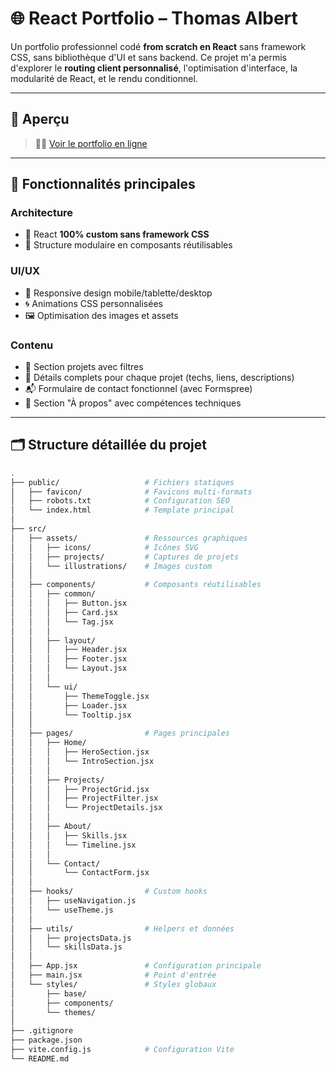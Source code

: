 # 🌐 React Portfolio – Thomas Albert

Un portfolio professionnel codé **from scratch en React** sans framework CSS, sans bibliothèque d'UI et sans backend. Ce projet m'a permis d'explorer le **routing client personnalisé**, l'optimisation d'interface, la modularité de React, et le rendu conditionnel.

---

## 🔎 Aperçu

> 🧑‍💻 [Voir le portfolio en ligne](https://thomasfullstack.fr)

---

## 🚀 Fonctionnalités principales

### Architecture
- 🧩 React **100% custom sans framework CSS**
- 🧱 Structure modulaire en composants réutilisables

### UI/UX
- 📱 Responsive design mobile/tablette/desktop
- 🌀 Animations CSS personnalisées
- 🖼️ Optimisation des images et assets

### Contenu
- 💼 Section projets avec filtres
- 📝 Détails complets pour chaque projet (techs, liens, descriptions)
- 📬 Formulaire de contact fonctionnel (avec Formspree)
- 🎯 Section "À propos" avec compétences techniques

---

## 🗂️ Structure détaillée du projet

```bash
.
├── public/                   # Fichiers statiques
│   ├── favicon/              # Favicons multi-formats
│   ├── robots.txt            # Configuration SEO
│   └── index.html            # Template principal
│
├── src/
│   ├── assets/               # Ressources graphiques
│   │   ├── icons/            # Icônes SVG
│   │   ├── projects/         # Captures de projets
│   │   └── illustrations/    # Images custom
│   │
│   ├── components/           # Composants réutilisables
│   │   ├── common/
│   │   │   ├── Button.jsx
│   │   │   ├── Card.jsx
│   │   │   └── Tag.jsx
│   │   │
│   │   ├── layout/
│   │   │   ├── Header.jsx
│   │   │   ├── Footer.jsx
│   │   │   └── Layout.jsx
│   │   │
│   │   └── ui/
│   │       ├── ThemeToggle.jsx
│   │       ├── Loader.jsx
│   │       └── Tooltip.jsx
│   │
│   ├── pages/                # Pages principales
│   │   ├── Home/
│   │   │   ├── HeroSection.jsx
│   │   │   └── IntroSection.jsx
│   │   │
│   │   ├── Projects/
│   │   │   ├── ProjectGrid.jsx
│   │   │   ├── ProjectFilter.jsx
│   │   │   └── ProjectDetails.jsx
│   │   │
│   │   ├── About/
│   │   │   ├── Skills.jsx
│   │   │   └── Timeline.jsx
│   │   │
│   │   └── Contact/
│   │       └── ContactForm.jsx
│   │
│   ├── hooks/                # Custom hooks
│   │   ├── useNavigation.js
│   │   └── useTheme.js
│   │
│   ├── utils/                # Helpers et données
│   │   ├── projectsData.js
│   │   └── skillsData.js
│   │
│   ├── App.jsx               # Configuration principale
│   ├── main.jsx              # Point d'entrée
│   └── styles/               # Styles globaux
│       ├── base/
│       ├── components/
│       └── themes/
│
├── .gitignore
├── package.json
├── vite.config.js            # Configuration Vite
└── README.md

